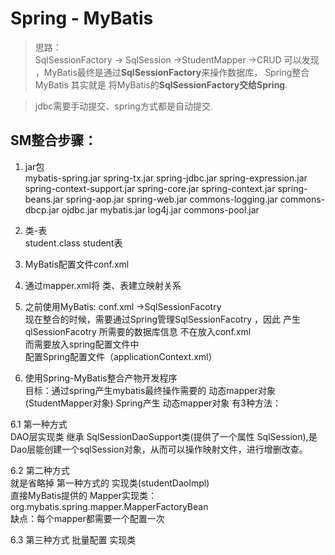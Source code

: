 # Spring - MyBatis

>思路：  
SqlSessionFactory -> SqlSession ->StudentMapper ->CRUD
可以发现 ，MyBatis最终是通过**SqlSessionFactory**来操作数据库，
Spring整合MyBatis 其实就是 将MyBatis的**SqlSessionFactory交给Spring**.  

>jdbc需要手动提交、spring方式都是自动提交.


## SM整合步骤：  
1. jar包  
mybatis-spring.jar	spring-tx.jar	spring-jdbc.jar		spring-expression.jar
spring-context-support.jar	spring-core.jar		spring-context.jar
spring-beans.jar	spring-aop.jar	spring-web.jar	commons-logging.jar
commons-dbcp.jar	ojdbc.jar	mybatis.jar	log4j.jar	commons-pool.jar

2. 类-表  
student.class
student表

3. MyBatis配置文件conf.xml  

4. 通过mapper.xml将 类、表建立映射关系

5. 之前使用MyBatis:  conf.xml ->SqlSessionFacotry  
现在整合的时候，需要通过Spring管理SqlSessionFacotry ，因此 产生qlSessionFacotry 所需要的数据库信息 不在放入conf.xml  
而需要放入spring配置文件中  
配置Spring配置文件（applicationContext.xml）  

6. 使用Spring-MyBatis整合产物开发程序  
目标：通过spring产生mybatis最终操作需要的 动态mapper对象(StudentMapper对象)
Spring产生 动态mapper对象 有3种方法：

6.1 第一种方式  
DAO层实现类  继承 SqlSessionDaoSupport类(提供了一个属性 SqlSession),是Dao层能创建一个sqlSession对象，从而可以操作映射文件，进行增删改查。


6.2 第二种方式  
就是省略掉 第一种方式的 实现类(studentDaoImpl)  
直接MyBatis提供的 Mapper实现类：org.mybatis.spring.mapper.MapperFactoryBean  
缺点：每个mapper都需要一个配置一次

6.3 第三种方式
    批量配置 实现类
